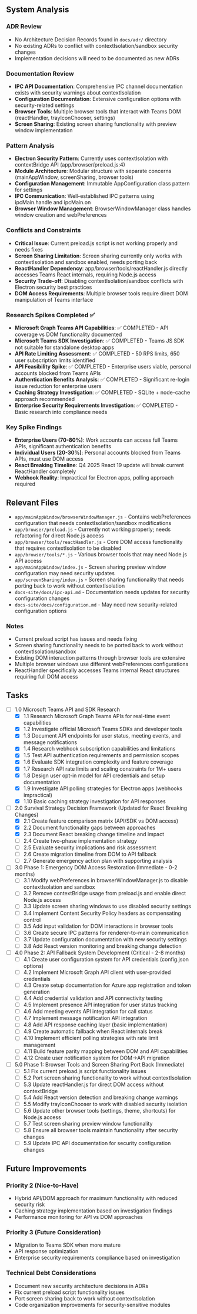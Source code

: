 ## System Analysis

### ADR Review

- No Architecture Decision Records found in `docs/adr/` directory
- No existing ADRs to conflict with contextIsolation/sandbox security changes
- Implementation decisions will need to be documented as new ADRs

### Documentation Review

- **IPC API Documentation**: Comprehensive IPC channel documentation exists with security warnings about contextIsolation
- **Configuration Documentation**: Extensive configuration options with security-related settings
- **Browser Tools**: Multiple browser tools that interact with Teams DOM (reactHandler, trayIconChooser, settings)
- **Screen Sharing**: Existing screen sharing functionality with preview window implementation

### Pattern Analysis

- **Electron Security Pattern**: Currently uses contextIsolation with contextBridge API (app/browser/preload.js:4)
- **Module Architecture**: Modular structure with separate concerns (mainAppWindow, screenSharing, browser tools)
- **Configuration Management**: Immutable AppConfiguration class pattern for settings
- **IPC Communication**: Well-established IPC patterns using ipcMain.handle and ipcMain.on
- **Browser Window Management**: BrowserWindowManager class handles window creation and webPreferences

### Conflicts and Constraints

- **Critical Issue**: Current preload.js script is not working properly and needs fixes
- **Screen Sharing Limitation**: Screen sharing currently only works with contextIsolation and sandbox enabled, needs porting back
- **ReactHandler Dependency**: app/browser/tools/reactHandler.js directly accesses Teams React internals, requiring Node.js access
- **Security Trade-off**: Disabling contextIsolation/sandbox conflicts with Electron security best practices
- **DOM Access Requirements**: Multiple browser tools require direct DOM manipulation of Teams interface

### Research Spikes Completed ✅

- **Microsoft Graph Teams API Capabilities**: ✅ COMPLETED - API coverage vs DOM functionality documented
- **Microsoft Teams SDK Investigation**: ✅ COMPLETED - Teams JS SDK not suitable for standalone desktop apps
- **API Rate Limiting Assessment**: ✅ COMPLETED - 50 RPS limits, 650 user subscription limits identified
- **API Feasibility Spike**: ✅ COMPLETED - Enterprise users viable, personal accounts blocked from Teams APIs
- **Authentication Benefits Analysis**: ✅ COMPLETED - Significant re-login issue reduction for enterprise users
- **Caching Strategy Investigation**: ✅ COMPLETED - SQLite + node-cache approach recommended
- **Enterprise Security Requirements Investigation**: ✅ COMPLETED - Basic research into compliance needs

### Key Spike Findings
- **Enterprise Users (70-80%)**: Work accounts can access full Teams APIs, significant authentication benefits
- **Individual Users (20-30%)**: Personal accounts blocked from Teams APIs, must use DOM access
- **React Breaking Timeline**: Q4 2025 React 19 update will break current ReactHandler completely
- **Webhook Reality**: Impractical for Electron apps, polling approach required

## Relevant Files

- `app/mainAppWindow/browserWindowManager.js` - Contains webPreferences configuration that needs contextIsolation/sandbox modifications
- `app/browser/preload.js` - Currently not working properly; needs refactoring for direct Node.js access
- `app/browser/tools/reactHandler.js` - Core DOM access functionality that requires contextIsolation to be disabled
- `app/browser/tools/*.js` - Various browser tools that may need Node.js API access
- `app/mainAppWindow/index.js` - Screen sharing preview window configuration may need security updates
- `app/screenSharing/index.js` - Screen sharing functionality that needs porting back to work without contextIsolation
- `docs-site/docs/ipc-api.md` - Documentation needs updates for security configuration changes
- `docs-site/docs/configuration.md` - May need new security-related configuration options

### Notes

- Current preload script has issues and needs fixing
- Screen sharing functionality needs to be ported back to work without contextIsolation/sandbox
- Existing DOM interaction patterns through browser tools are extensive
- Multiple browser windows use different webPreferences configurations
- ReactHandler specifically accesses Teams internal React structures requiring full DOM access

## Tasks

- [ ] 1.0 Microsoft Teams API and SDK Research
  - [x] 1.1 Research Microsoft Graph Teams APIs for real-time event capabilities
  - [x] 1.2 Investigate official Microsoft Teams SDKs and developer tools
  - [x] 1.3 Document API endpoints for user status, meeting events, and message notifications
  - [x] 1.4 Research webhook subscription capabilities and limitations
  - [x] 1.5 Test API authentication requirements and permission scopes
  - [x] 1.6 Evaluate SDK integration complexity and feature coverage
  - [x] 1.7 Research API rate limits and scaling constraints for 1M+ users
  - [x] 1.8 Design user opt-in model for API credentials and setup documentation
  - [x] 1.9 Investigate API polling strategies for Electron apps (webhooks impractical)
  - [x] 1.10 Basic caching strategy investigation for API responses
- [ ] 2.0 Survival Strategy Decision Framework (Updated for React Breaking Changes)
  - [x] 2.1 Create feature comparison matrix (API/SDK vs DOM access)
  - [x] 2.2 Document functionality gaps between approaches
  - [x] 2.3 Document React breaking change timeline and impact
  - [ ] 2.4 Create two-phase implementation strategy
  - [ ] 2.5 Evaluate security implications and risk assessment
  - [ ] 2.6 Create migration timeline from DOM to API fallback
  - [ ] 2.7 Generate emergency action plan with supporting analysis
- [ ] 3.0 Phase 1: Emergency DOM Access Restoration (Immediate - 0-2 months)
  - [ ] 3.1 Modify webPreferences in browserWindowManager.js to disable contextIsolation and sandbox
  - [ ] 3.2 Remove contextBridge usage from preload.js and enable direct Node.js access
  - [ ] 3.3 Update screen sharing windows to use disabled security settings
  - [ ] 3.4 Implement Content Security Policy headers as compensating control
  - [ ] 3.5 Add input validation for DOM interactions in browser tools
  - [ ] 3.6 Create secure IPC patterns for renderer-to-main communication
  - [ ] 3.7 Update configuration documentation with new security settings
  - [ ] 3.8 Add React version monitoring and breaking change detection
- [ ] 4.0 Phase 2: API Fallback System Development (Critical - 2-8 months)
  - [ ] 4.1 Create user configuration system for API credentials (config.json options)
  - [ ] 4.2 Implement Microsoft Graph API client with user-provided credentials
  - [ ] 4.3 Create setup documentation for Azure app registration and token generation
  - [ ] 4.4 Add credential validation and API connectivity testing
  - [ ] 4.5 Implement presence API integration for user status tracking
  - [ ] 4.6 Add meeting events API integration for call status
  - [ ] 4.7 Implement message notification API integration
  - [ ] 4.8 Add API response caching layer (basic implementation)
  - [ ] 4.9 Create automatic fallback when React internals break
  - [ ] 4.10 Implement efficient polling strategies with rate limit management
  - [ ] 4.11 Build feature parity mapping between DOM and API capabilities
  - [ ] 4.12 Create user notification system for DOM→API migration
- [ ] 5.0 Phase 1: Browser Tools and Screen Sharing Port Back (Immediate)
  - [ ] 5.1 Fix current preload.js script functionality issues
  - [ ] 5.2 Port screen sharing functionality to work without contextIsolation
  - [ ] 5.3 Update reactHandler.js for direct DOM access without contextBridge
  - [ ] 5.4 Add React version detection and breaking change warnings
  - [ ] 5.5 Modify trayIconChooser to work with disabled security isolation
  - [ ] 5.6 Update other browser tools (settings, theme, shortcuts) for Node.js access
  - [ ] 5.7 Test screen sharing preview window functionality
  - [ ] 5.8 Ensure all browser tools maintain functionality after security changes
  - [ ] 5.9 Update IPC API documentation for security configuration changes

## Future Improvements

### Priority 2 (Nice-to-Have)

- Hybrid API/DOM approach for maximum functionality with reduced security risk
- Caching strategy implementation based on investigation findings
- Performance monitoring for API vs DOM approaches

### Priority 3 (Future Consideration)

- Migration to Teams SDK when more mature
- API response optimization
- Enterprise security requirements compliance based on investigation

### Technical Debt Considerations

- Document new security architecture decisions in ADRs
- Fix current preload script functionality issues
- Port screen sharing back to work without contextIsolation
- Code organization improvements for security-sensitive modules